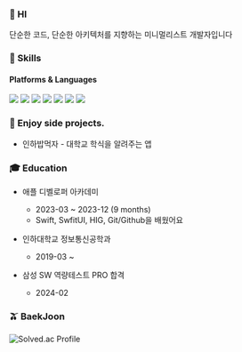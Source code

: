 ### 👋 HI
단순한 코드, 단순한 아키텍처를 지향하는 미니멀리스트 개발자입니다

### 💪 Skills
#### Platforms & Languages

<p>
 <img src="https://img.shields.io/badge/c++-%2300599C.svg?style=for-the-badge&logo=c%2B%2B&logoColor=white">
 <img src="https://img.shields.io/badge/ros-%230A0FF9.svg?style=for-the-badge&logo=ros&logoColor=white">
 <img src="https://img.shields.io/badge/python-3670A0?style=for-the-badge&logo=python&logoColor=ffdd54">
 <img src="https://img.shields.io/badge/MongoDB-%234ea94b.svg?style=for-the-badge&logo=mongodb&logoColor=white">
 <img src="https://img.shields.io/badge/swift-F54A2A?style=for-the-badge&logo=swift&logoColor=white">
 <img src="https://img.shields.io/badge/Flutter-%2302569B.svg?style=for-the-badge&logo=Flutter&logoColor=white">
 <img src="https://img.shields.io/badge/VIM-%2311AB00.svg?style=for-the-badge&logo=vim&logoColor=white">
</p>


### 🍕 Enjoy side projects.

 - 인하밥먹자 - 대학교 학식을 알려주는 앱

### 🎓 Education
 - 애플 디벨로퍼 아카데미 
   - 2023-03 ~ 2023-12 (9 months)
   - Swift, SwfitUI, HIG, Git/Github을 배웠어요
   <!-- - 총 3가지의 팀프로젝트를 완수했어요! -->
   <!-- - 프로젝트 보러가기 TODO -->


 - 인하대학교 정보통신공학과
   - 2019-03 ~

 - 삼성 SW 역량테스트 PRO 합격
   - 2024-02 


<div align="">
  
<!-- ### My Streak
[![streak](https://github-readme-streak-stats.herokuapp.com/?user=mun9769&theme=blueberry_duo)](https://github.com/mun9769) 
### My Trophies
[![trophy](https://github-profile-trophy.vercel.app/?username=mun9769&theme=chalk&row=2&column=5&rank=-B,-C)](https://github.com/ryo-ma/github-profile-trophy) -->

### 🫒 BaekJoon
![Solved.ac Profile](http://mazassumnida.wtf/api/v2/generate_badge?boj=mun9769)

</div>


